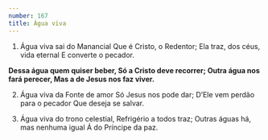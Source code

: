 ```yaml
---
number: 167
title: Água viva
---
```


1. Água viva sai do Manancial
  Que é Cristo, o Redentor;
  Ela traz, dos céus, vida eternal
  E converte o pecador.

  __Dessa água quem quiser beber,
  Só a Cristo deve recorrer;
  Outra água nos fará perecer,
  Mas a de Jesus nos faz viver.__

2. Água viva da Fonte de amor
  Só Jesus nos pode dar;
  D’Ele vem perdão para o pecador
  Que deseja se salvar.

3. Água viva do trono celestial,
  Refrigério a todos traz;
  Outras águas há, mas nenhuma igual
  Á do Príncipe da paz.
